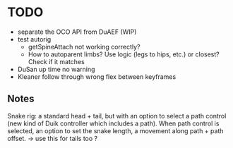# TODO

- separate the OCO API from DuAEF (WIP)
- test autorig
  - getSpineAttach not working correctly?
  - How to autoparent limbs? Use logic (legs to hips, etc.) or closest? Check if it matches
- DuSan up time no warning
- Kleaner follow through wrong flex between keyframes

## Notes

Snake rig: a standard head + tail, but with an option to select a path control (new kind of Duik controller which includes a path). When path control is selected, an option to set the snake length, a movement along path + path offset.
-> use this for tails too ?
